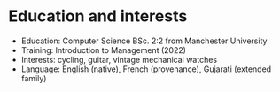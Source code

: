 # Education and interests
- Education: Computer Science BSc. 2:2 from Manchester University
- Training: Introduction to Management (2022)
- Interests: cycling, guitar, vintage mechanical watches
- Language: English (native), French (provenance), Gujarati (extended family)


